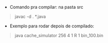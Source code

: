 - Comando pra compilar: na pasta src
> javac -d . *.java

- Exemplo para rodar depois de compilado:
> java cache_simulator 256 4 1 R 1 bin_100.bin

